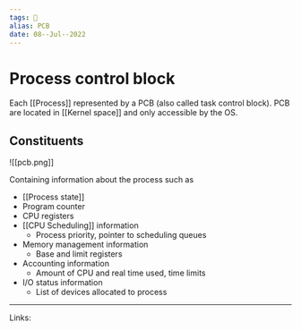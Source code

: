 ```yaml
---
tags: 🌱
alias: PCB
date: 08--Jul--2022
---
```


# Process control block

Each [[Process]] represented by a PCB (also called task control block). PCB are located in [[Kernel space]] and only accessible by the OS.

## Constituents

![[pcb.png]]

Containing information about the process such as

- [[Process state]]
- Program counter
- CPU registers
- [[CPU Scheduling]] information
    - Process priority, pointer to scheduling queues
- Memory management information
    - Base and limit registers
- Accounting information
    - Amount of CPU and real time used, time limits
- I/O status information
    - List of devices allocated to process

---
Links: 